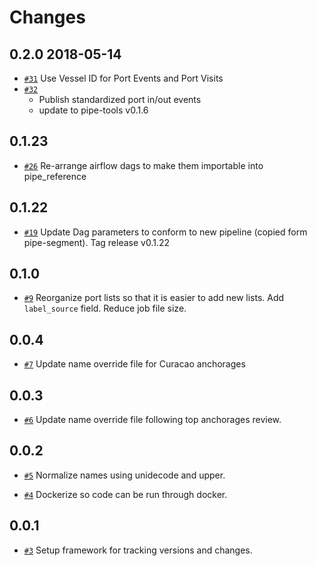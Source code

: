 Changes
=======

0.2.0  2018-05-14
-----------------

* [`#31`](https://github.com/GlobalFishingWatch/anchorages_pipeline/pull/31)
  Use Vessel ID for Port Events and Port Visits
* [`#32`](https://github.com/GlobalFishingWatch/anchorages_pipeline/pull/32)
  - Publish standardized port in/out events
  - update to pipe-tools v0.1.6  
  
0.1.23
------

* [`#26`](https://github.com/GlobalFishingWatch/anchorages_pipeline/pull/26)
  Re-arrange airflow dags to make them importable into pipe_reference
  
  
0.1.22
------

* [`#19`](https://github.com/GlobalFishingWatch/anchorages_pipeline/pull/19)
  Update Dag parameters to conform to new pipeline (copied form pipe-segment).
  Tag release v0.1.22

0.1.0
-----

* [`#9`](https://github.com/GlobalFishingWatch/anchorages_pipeline/pull/9)
  Reorganize port lists so that it is easier to add new lists. Add `label_source`
  field. Reduce job file size.

0.0.4
-----

* [`#7`](https://github.com/GlobalFishingWatch/anchorages_pipeline/pull/7)
  Update name override file for Curacao anchorages

0.0.3
-----

* [`#6`](https://github.com/GlobalFishingWatch/anchorages_pipeline/pull/6)
  Update name override file following top anchorages review.

0.0.2
-----

* [`#5`](https://github.com/GlobalFishingWatch/anchorages_pipeline/pull/5)
  Normalize names using unidecode and upper.

* [`#4`](https://github.com/GlobalFishingWatch/anchorages_pipeline/pull/4)
  Dockerize so code can be run through docker.


0.0.1
-----

* [`#3`](https://github.com/GlobalFishingWatch/anchorages_pipeline/pull/3)
  Setup framework for tracking versions and changes.


